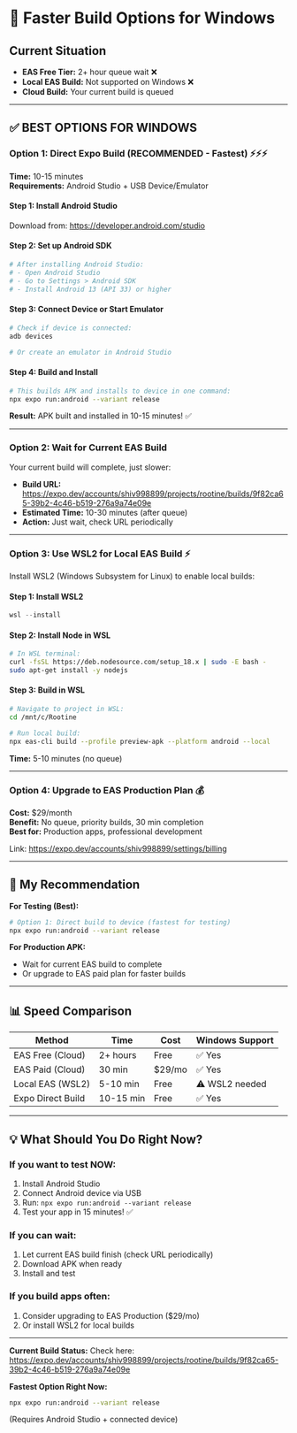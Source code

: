 # 🚀 Faster Build Options for Windows

## Current Situation
- **EAS Free Tier:** 2+ hour queue wait ❌
- **Local EAS Build:** Not supported on Windows ❌
- **Cloud Build:** Your current build is queued

---

## ✅ BEST OPTIONS FOR WINDOWS

### Option 1: Direct Expo Build (RECOMMENDED - Fastest) ⚡⚡⚡

**Time:** 10-15 minutes  
**Requirements:** Android Studio + USB Device/Emulator

#### Step 1: Install Android Studio
Download from: https://developer.android.com/studio

#### Step 2: Set up Android SDK
```bash
# After installing Android Studio:
# - Open Android Studio
# - Go to Settings > Android SDK
# - Install Android 13 (API 33) or higher
```

#### Step 3: Connect Device or Start Emulator
```bash
# Check if device is connected:
adb devices

# Or create an emulator in Android Studio
```

#### Step 4: Build and Install
```bash
# This builds APK and installs to device in one command:
npx expo run:android --variant release
```

**Result:** APK built and installed in 10-15 minutes! ✅

---

### Option 2: Wait for Current EAS Build

Your current build will complete, just slower:
- **Build URL:** https://expo.dev/accounts/shiv998899/projects/rootine/builds/9f82ca65-39b2-4c46-b519-276a9a74e09e
- **Estimated Time:** 10-30 minutes (after queue)
- **Action:** Just wait, check URL periodically

---

### Option 3: Use WSL2 for Local EAS Build ⚡

Install WSL2 (Windows Subsystem for Linux) to enable local builds:

#### Step 1: Install WSL2
```powershell
wsl --install
```

#### Step 2: Install Node in WSL
```bash
# In WSL terminal:
curl -fsSL https://deb.nodesource.com/setup_18.x | sudo -E bash -
sudo apt-get install -y nodejs
```

#### Step 3: Build in WSL
```bash
# Navigate to project in WSL:
cd /mnt/c/Rootine

# Run local build:
npx eas-cli build --profile preview-apk --platform android --local
```

**Time:** 5-10 minutes (no queue)

---

### Option 4: Upgrade to EAS Production Plan 💰

**Cost:** $29/month  
**Benefit:** No queue, priority builds, 30 min completion  
**Best for:** Production apps, professional development

Link: https://expo.dev/accounts/shiv998899/settings/billing

---

## 🎯 My Recommendation

**For Testing (Best):**
```bash
# Option 1: Direct build to device (fastest for testing)
npx expo run:android --variant release
```

**For Production APK:**
- Wait for current EAS build to complete
- Or upgrade to EAS paid plan for faster builds

---

## 📊 Speed Comparison

| Method | Time | Cost | Windows Support |
|--------|------|------|-----------------|
| EAS Free (Cloud) | 2+ hours | Free | ✅ Yes |
| EAS Paid (Cloud) | 30 min | $29/mo | ✅ Yes |
| Local EAS (WSL2) | 5-10 min | Free | ⚠️ WSL2 needed |
| Expo Direct Build | 10-15 min | Free | ✅ Yes |

---

## 💡 What Should You Do Right Now?

### If you want to test NOW:
1. Install Android Studio
2. Connect Android device via USB
3. Run: `npx expo run:android --variant release`
4. Test your app in 15 minutes! ✅

### If you can wait:
1. Let current EAS build finish (check URL periodically)
2. Download APK when ready
3. Install and test

### If you build apps often:
1. Consider upgrading to EAS Production ($29/mo)
2. Or install WSL2 for local builds

---

**Current Build Status:**
Check here: https://expo.dev/accounts/shiv998899/projects/rootine/builds/9f82ca65-39b2-4c46-b519-276a9a74e09e

**Fastest Option Right Now:**
```bash
npx expo run:android --variant release
```
(Requires Android Studio + connected device)
